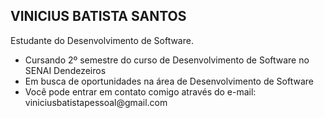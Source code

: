 ## VINICIUS BATISTA SANTOS
Estudante do Desenvolvimento de Software.

<ul>
  <li>Cursando 2º semestre do curso de Desenvolvimento de Software no SENAI Dendezeiros</li>
  <li>Em busca de oportunidades na área de Desenvolvimento de Software</li>
  <li>Você pode entrar em contato comigo através do e-mail: viniciusbatistapessoal@gmail.com</li>
</ul>

<!---
vBatistaSantos/vBatistaSantos is a ✨ special ✨ repository because its `README.md` (this file) appears on your GitHub profile.
You can click the Preview link to take a look at your changes.
--->

